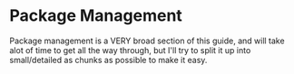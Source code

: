 # Package Management

Package management is a VERY broad section of this guide, and will take alot of time to get all the way through, but 
I'll try to split it up into small/detailed as chunks as possible to make it easy.
